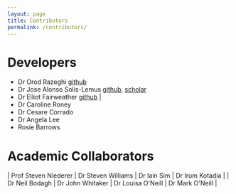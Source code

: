 ```yaml
---
layout: page
title: Contributors
permalink: /contributors/
---
```


# Developers 
+ Dr Orod Razeghi [github](https://github.com/OrodRazeghi)
+ Dr Jose Alonso Solis-Lemus [github](https://github.com/alonsoJASL), [scholar](https://scholar.google.com/citations?user=2_095cQAAAAJ&hl=en&oi=sra)
+ Dr Elliot Fairweather [github](https://github.com/epmfairweather) |
+ Dr Caroline Roney
+ Dr Cesare Corrado
+ Dr Angela Lee
+ Rosie Barrows

# Academic Collaborators

| Prof Steven Niederer | Dr Steven Williams | Dr Iain Sim       | Dr Irum Kotadia |
| Dr Neil Bodagh       | Dr John Whitaker   | Dr Louisa O'Neill | Dr Mark O'Neill |



